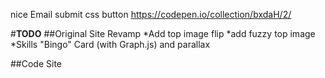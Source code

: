 nice Email submit css button
https://codepen.io/collection/bxdaH/2/

#__TODO__
##Original Site Revamp
*Add top image flip
*add fuzzy top image
*Skills "Bingo" Card (with Graph.js) and parallax

##Code Site